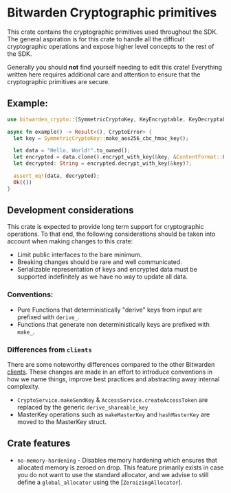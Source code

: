 # Bitwarden Cryptographic primitives

This crate contains the cryptographic primitives used throughout the SDK. The general aspiration is
for this crate to handle all the difficult cryptographic operations and expose higher level concepts
to the rest of the SDK.

<div class="warning">
Generally you should <b>not</b> find yourself needing to edit this crate! Everything written
here requires additional care and attention to ensure that the cryptographic primitives are
secure.
</div>

## Example:

```rust
use bitwarden_crypto::{SymmetricCryptoKey, KeyEncryptable, KeyDecryptable, CryptoError, ContentFormat};

async fn example() -> Result<(), CryptoError> {
  let key = SymmetricCryptoKey::make_aes256_cbc_hmac_key();

  let data = "Hello, World!".to_owned();
  let encrypted = data.clone().encrypt_with_key(&key, &ContentFormat::Utf8)?;
  let decrypted: String = encrypted.decrypt_with_key(&key)?;

  assert_eq!(data, decrypted);
  Ok(())
}
```

## Development considerations

This crate is expected to provide long term support for cryptographic operations. To that end, the
following considerations should be taken into account when making changes to this crate:

- Limit public interfaces to the bare minimum.
- Breaking changes should be rare and well communicated.
- Serializable representation of keys and encrypted data must be supported indefinitely as we have
  no way to update all data.

### Conventions:

- Pure Functions that deterministically "derive" keys from input are prefixed with `derive_`.
- Functions that generate non deterministically keys are prefixed with `make_`.

### Differences from `clients`

There are some noteworthy differences compared to the other Bitwarden
[clients](https://github.com/bitwarden/clients). These changes are made in an effort to introduce
conventions in how we name things, improve best practices and abstracting away internal complexity.

- `CryptoService.makeSendKey` & `AccessService.createAccessToken` are replaced by the generic
  `derive_shareable_key`
- MasterKey operations such as `makeMasterKey` and `hashMasterKey` are moved to the MasterKey
  struct.

## Crate features

- `no-memory-hardening` - Disables memory hardening which ensures that allocated memory is zeroed on
  drop. This feature primarily exists in case you do not want to use the standard allocator, and we
  advise to still define a `global_allocator` using the [`ZeroizingAllocator`].
